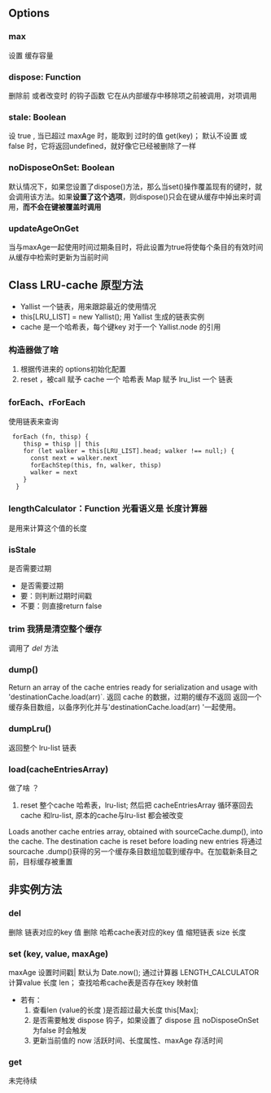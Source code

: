 ## Options
### max 
设置 缓存容量

### dispose: Function

删除前 或者改变时 的钩子函数
它在从内部缓存中移除项之前被调用，对项调用

### stale: Boolean
设 true , 当已超过 maxAge  时，能取到 过时的值 get(key)；
默认不设置 或 false 时，它将返回undefined，就好像它已经被删除了一样

### noDisposeOnSet: Boolean
默认情况下，如果您设置了dispose()方法，那么当set()操作覆盖现有的键时，就会调用该方法。如果**设置了这个选项**，则dispose()只会在键从缓存中掉出来时调用，**而不会在键被覆盖时调用**

### updateAgeOnGet
当与maxAge一起使用时间过期条目时，将此设置为true将使每个条目的有效时间从缓存中检索时更新为当前时间

<!-- lruList是指头部是最年轻的，尾部是最年长的。列表中包含Hit对象作为条目。
每个Hit对象都有一个对它的Yallist.Node的引用。这永远不会改变。

缓存是一个映射(或伪映射)，它与Yallist的键相匹配。节点对象。 -->

## Class LRU-cache 原型方法
- Yallist 一个链表，用来跟踪最近的使用情况
- this[LRU_LIST] = new Yallist(); 用 Yallist 生成的链表实例
- cache 是一个哈希表，每个键key 对于一个 Yallist.node 的引用

### 构造器做了啥
1. 根据传进来的 options初始化配置
2. reset ，被call
赋予 cache 一个 哈希表 Map
赋予 lru_list 一个 链表
### forEach、rForEach 

使用链表来查询
```
 forEach (fn, thisp) {
    thisp = thisp || this
    for (let walker = this[LRU_LIST].head; walker !== null;) {
      const next = walker.next
      forEachStep(this, fn, walker, thisp)
      walker = next
    }
  }
```  
### lengthCalculator：Function 光看语义是 长度计算器
是用来计算这个值的长度 

### isStale
是否需要过期
- 是否需要过期
- 要：则判断过期时间戳
- 不要：则直接return false

### trim 我猜是清空整个缓存
调用了 *del* 方法

### dump()
Return an array of the cache entries ready for serialization and usage with 'destinationCache.load(arr)`.
返回 cache 的数据，过期的缓存不返回
返回一个缓存条目数组，以备序列化并与'destinationCache.load(arr) '一起使用。


### dumpLru()
返回整个 lru-list 链表

### load(cacheEntriesArray)
做了啥 ？
1. reset 整个cache 哈希表，lru-list;
然后把 cacheEntriesArray 循环塞回去 cache 和lru-list, 原本的cache与lru-list 都会被改变

Loads another cache entries array, obtained with sourceCache.dump(), into the cache. The destination cache is reset before loading new entries
将通过sourcache .dump()获得的另一个缓存条目数组加载到缓存中。在加载新条目之前，目标缓存被重置


## 非实例方法

### del
删除 链表对应的key 值
删除 哈希cache表对应的key 值
缩短链表 size 长度

### set (key, value, maxAge)
maxAge 设置时间戳| 默认为 Date.now();
通过计算器 LENGTH_CALCULATOR 计算value 长度 len；
查找哈希cache表是否存在key 映射值
- 若有：
    1. 查看len (value的长度 )是否超过最大长度 this[Max];
    2. 是否需要触发 dispose 钩子，如果设置了 dispose 且 noDisposeOnSet为false 时会触发
    3. 更新当前值的 now 活跃时间、长度属性、maxAge 存活时间


### get

未完待续